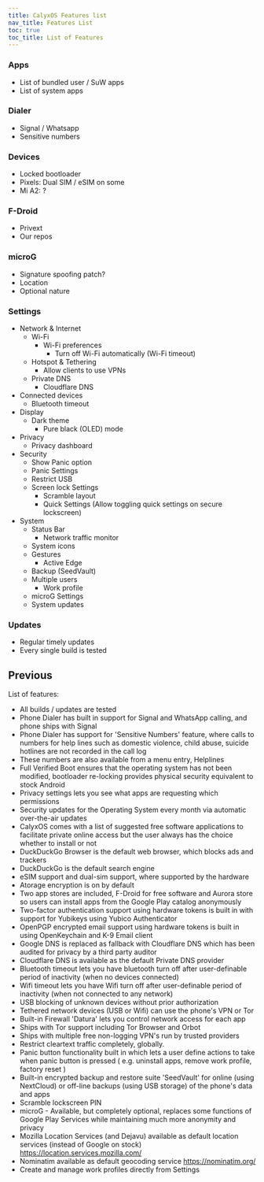 ```yaml
---
title: CalyxOS Features list
nav_title: Features List
toc: true
toc_title: List of Features
---
```


### Apps
* List of bundled user / SuW apps
* List of system apps
### Dialer
* Signal / Whatsapp
* Sensitive numbers
### Devices
* Locked bootloader
* Pixels: Dual SIM / eSIM on some
* Mi A2: ?
### F-Droid
* Privext
* Our repos
### microG
* Signature spoofing patch?
* Location
* Optional nature
### Settings
* Network & Internet
  * Wi-Fi
    * Wi-Fi preferences
      * Turn off Wi-Fi automatically (Wi-Fi timeout)
  * Hotspot & Tethering
    * Allow clients to use VPNs
  * Private DNS
    * Cloudflare DNS
* Connected devices
  * Bluetooth timeout
* Display
  * Dark theme
    * Pure black (OLED) mode
* Privacy
  * Privacy dashboard
* Security
  * Show Panic option
  * Panic Settings
  * Restrict USB
  * Screen lock Settings
    * Scramble layout
    * Quick Settings (Allow toggling quick settings on secure lockscreen)
* System
  * Status Bar
    * Network traffic monitor
  * System icons
  * Gestures
    * Active Edge
  * Backup (SeedVault)
  * Multiple users
    * Work profile
  * microG Settings
  * System updates
### Updates
* Regular timely updates
* Every single build is tested

## Previous

List of features:
* All builds / updates are tested
* Phone Dialer has built in support for Signal and WhatsApp calling, and phone ships with Signal
* Phone Dialer has support for 'Sensitive Numbers' feature, where calls to numbers for help lines such as domestic violence, child abuse, suicide hotlines are not recorded in the call log
* These numbers are also available from a menu entry, Helplines
* Full Verified Boot ensures that the operating system has not been modified, bootloader re-locking provides physical security equivalent to stock Android
* Privacy settings lets you see what apps are requesting which permissions
* Security updates for the Operating System every month via automatic over-the-air updates
* CalyxOS comes with a list of suggested free software applications to facilitate private online access but the user always has the choice whether to install or not
* DuckDuckGo Browser is the default web browser, which blocks ads and trackers
* DuckDuckGo is the default search engine
* eSIM support and dual-sim support, where supported by the hardware
* Atorage encryption is on by default
* Two app stores are included, F-Droid for free software and Aurora store so users can install apps from the Google Play catalog anonymously
* Two-factor authentication support using hardware tokens is built in with support for Yubikeys using Yubico Authenticator
* OpenPGP encrypted email support using hardware tokens is built in using OpenKeychain and K-9 Email client
* Google DNS is replaced as fallback with Cloudflare DNS which has been audited for privacy by a third party auditor
* Cloudflare DNS is available as the default Private DNS provider
* Bluetooth timeout lets you have bluetooth turn off after user-definable period of inactivity (when no devices connected)
* Wifi timeout lets you have Wifi turn off after user-definable period of inactivity (when not connected to any network)
* USB blocking of unknown devices without prior authorization
* Tethered network devices (USB or Wifi) can use the phone's VPN or Tor
* Built-in Firewall 'Datura' lets you control network access for each app
* Ships with Tor support including Tor Browser and Orbot
* Ships with multiple free non-logging VPN's run by trusted providers
* Restrict cleartext traffic completely, globally.
* Panic button functionality built in which lets a user define actions to take when panic button is pressed ( e.g. uninstall apps, remove work profile, factory reset )
* Built-in encrypted backup and restore suite 'SeedVault' for online (using NextCloud) or off-line backups (using USB storage) of the phone's data and apps
* Scramble lockscreen PIN
* microG - Available, but completely optional, replaces some functions of Google Play Services while maintaining much more anonymity and privacy
* Mozilla Location Services (and Dejavu) available as default location services (instead of Google on stock) https://location.services.mozilla.com/
* Nominatim available as default geocoding service https://nominatim.org/
* Create and manage work profiles directly from Settings
